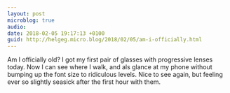 ```yaml
---
layout: post
microblog: true
audio: 
date: 2018-02-05 19:17:13 +0100
guid: http://helgeg.micro.blog/2018/02/05/am-i-officially.html
---
```

Am I officially old? I got my first pair of glasses with progressive lenses today. Now I can see where I walk, and als glance at my phone without bumping up the font size to ridiculous levels. Nice to see again, but feeling ever so slightly seasick after the first hour with them. 
